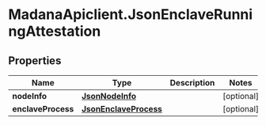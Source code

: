 # MadanaApiclient.JsonEnclaveRunningAttestation

## Properties

Name | Type | Description | Notes
------------ | ------------- | ------------- | -------------
**nodeInfo** | [**JsonNodeInfo**](JsonNodeInfo.md) |  | [optional] 
**enclaveProcess** | [**JsonEnclaveProcess**](JsonEnclaveProcess.md) |  | [optional] 


